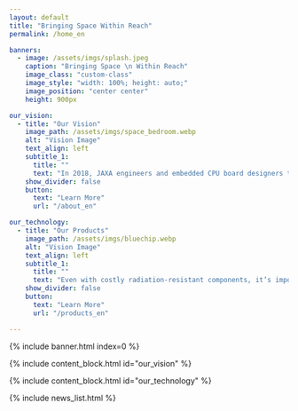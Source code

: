 ```yaml
---
layout: default
title: "Bringing Space Within Reach"
permalink: /home_en

banners:
  - image: /assets/imgs/splash.jpeg
    caption: "Bringing Space \n Within Reach"
    image_class: "custom-class"
    image_style: "width: 100%; height: auto;"
    image_position: "center center"
    height: 900px

our_vision:
  - title: "Our Vision"
    image_path: /assets/imgs/space_bedroom.webp
    alt: "Vision Image"
    text_align: left
    subtitle_1:
      title: ""
      text: "In 2018, JAXA engineers and embedded CPU board designers teamed up to launch this JAXA-originated venture. A future where anyone can travel to the moon... To make this vision a reality, we strive to create affordable and high-performance space computers."
    show_divider: false
    button:
      text: "Learn More"
      url: "/about_en"

our_technology:
  - title: "Our Products"
    image_path: /assets/imgs/bluechip.webp
    alt: "Vision Image"
    text_align: left
    subtitle_1:
      title: ""
      text: "Even with costly radiation-resistant components, it’s impossible to prevent all failures in space systems, potentially leading to the abrupt end of vital missions. Space Cubics leverages technology honed aboard the International Space Station to deliver reliable products while significantly reducing development costs."
    show_divider: false
    button:
      text: "Learn More"
      url: "/products_en"

---
```


{% include banner.html index=0 %}

{% include content_block.html id="our_vision" %}

{% include content_block.html id="our_technology" %}

{% include news_list.html %}